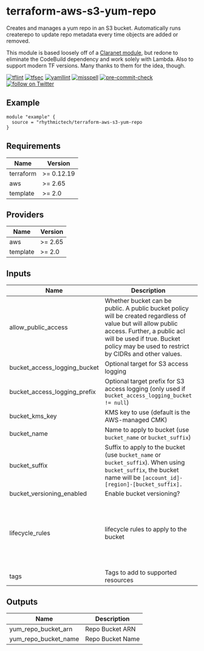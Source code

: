 # terraform-aws-s3-yum-repo

Creates and manages a yum repo in an S3 bucket. Automatically runs createrepo to update repo metadata every time objects are added or removed. 

This module is based loosely off of a [Claranet module](https://github.com/claranet/terraform-aws-s3-yum-repo), but redone to eliminate the CodeBuild dependency and work solely with Lambda. Also to support modern TF versions. Many thanks to them for the idea, though.

[![tflint](https://github.com/rhythmictech/terraform-aws-s3-yum-repo/workflows/tflint/badge.svg?branch=master&event=push)](https://github.com/rhythmictech/terraform-aws-s3-yum-repo/actions?query=workflow%3Atflint+event%3Apush+branch%3Amaster)
[![tfsec](https://github.com/rhythmictech/terraform-aws-s3-yum-repo/workflows/tfsec/badge.svg?branch=master&event=push)](https://github.com/rhythmictech/terraform-aws-s3-yum-repo/actions?query=workflow%3Atfsec+event%3Apush+branch%3Amaster)
[![yamllint](https://github.com/rhythmictech/terraform-aws-s3-yum-repo/workflows/yamllint/badge.svg?branch=master&event=push)](https://github.com/rhythmictech/terraform-aws-s3-yum-repo/actions?query=workflow%3Ayamllint+event%3Apush+branch%3Amaster)
[![misspell](https://github.com/rhythmictech/terraform-aws-s3-yum-repo/workflows/misspell/badge.svg?branch=master&event=push)](https://github.com/rhythmictech/terraform-aws-s3-yum-repo/actions?query=workflow%3Amisspell+event%3Apush+branch%3Amaster)
[![pre-commit-check](https://github.com/rhythmictech/terraform-aws-s3-yum-repo/workflows/pre-commit-check/badge.svg?branch=master&event=push)](https://github.com/rhythmictech/terraform-aws-s3-yum-repo/actions?query=workflow%3Apre-commit-check+event%3Apush+branch%3Amaster)
<a href="https://twitter.com/intent/follow?screen_name=RhythmicTech"><img src="https://img.shields.io/twitter/follow/RhythmicTech?style=social&logo=twitter" alt="follow on Twitter"></a>

## Example

```hcl
module "example" {
  source = "rhythmictech/terraform-aws-s3-yum-repo
}
```

<!-- BEGINNING OF PRE-COMMIT-TERRAFORM DOCS HOOK -->
## Requirements

| Name | Version |
|------|---------|
| terraform | >= 0.12.19 |
| aws | >= 2.65 |
| template | >= 2.0 |

## Providers

| Name | Version |
|------|---------|
| aws | >= 2.65 |
| template | >= 2.0 |

## Inputs

| Name | Description | Type | Default | Required |
|------|-------------|------|---------|:--------:|
| allow\_public\_access | Whether bucket can be public. A public bucket policy will be created regardless of value but will allow public access. Further, a public acl will be used if true. Bucket policy may be used to restrict by CIDRs and other values. | `bool` | `false` | no |
| bucket\_access\_logging\_bucket | Optional target for S3 access logging | `string` | `null` | no |
| bucket\_access\_logging\_prefix | Optional target prefix for S3 access logging (only used if `bucket_access_logging_bucket != null`) | `string` | `null` | no |
| bucket\_kms\_key | KMS key to use (default is the AWS-managed CMK) | `string` | `null` | no |
| bucket\_name | Name to apply to bucket (use `bucket_name` or `bucket_suffix`) | `string` | `null` | no |
| bucket\_suffix | Suffix to apply to the bucket (use `bucket_name` or `bucket_suffix`). When using `bucket_suffix`, the bucket name will be `[account_id]-[region]-[bucket_suffix].` | `string` | `"yumrepo"` | no |
| bucket\_versioning\_enabled | Enable bucket versioning? | `string` | `true` | no |
| lifecycle\_rules | lifecycle rules to apply to the bucket | <pre>list(object(<br>    {<br>      id                            = string<br>      enabled                       = bool<br>      prefix                        = string<br>      expiration                    = number<br>      noncurrent_version_expiration = number<br>  }))</pre> | `[]` | no |
| tags | Tags to add to supported resources | `map(string)` | `{}` | no |

## Outputs

| Name | Description |
|------|-------------|
| yum\_repo\_bucket\_arn | Repo Bucket ARN |
| yum\_repo\_bucket\_name | Repo Bucket Name |

<!-- END OF PRE-COMMIT-TERRAFORM DOCS HOOK -->

